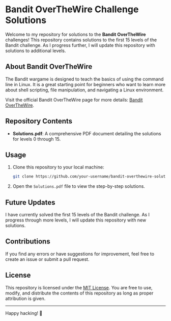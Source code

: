 # Bandit OverTheWire Challenge Solutions

Welcome to my repository for solutions to the **Bandit OverTheWire** challenges! This repository contains solutions to the first 15 levels of the Bandit challenge. As I progress further, I will update this repository with solutions to additional levels.

## About Bandit OverTheWire

The Bandit wargame is designed to teach the basics of using the command line in Linux. It is a great starting point for beginners who want to learn more about shell scripting, file manipulation, and navigating a Linux environment.

Visit the official Bandit OverTheWire page for more details: [Bandit OverTheWire](https://overthewire.org/wargames/bandit/).

## Repository Contents

- **Solutions.pdf**: A comprehensive PDF document detailing the solutions for levels 0 through 15.

## Usage

1. Clone this repository to your local machine:
   ```bash
   git clone https://github.com/your-username/bandit-overthewire-solutions.git
   ```

2. Open the `Solutions.pdf` file to view the step-by-step solutions.

## Future Updates

I have currently solved the first 15 levels of the Bandit challenge. As I progress through more levels, I will update this repository with new solutions.

## Contributions

If you find any errors or have suggestions for improvement, feel free to create an issue or submit a pull request.

## License

This repository is licensed under the [MIT License](LICENSE). You are free to use, modify, and distribute the contents of this repository as long as proper attribution is given.

---

Happy hacking! 🎉

